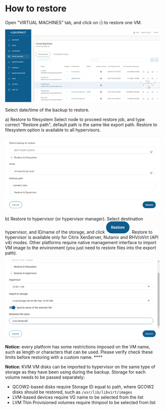# How to restore

Open "VIRTUAL MACHINES" tab, and click on ![](../.gitbook/assets/admin_webui_how_restore_icon_restore%20%281%29.png) to restore one VM. 

![](../.gitbook/assets/admin_webui_how_restore_select_one.png)

Select date/time of the backup to restore.

a\) Restore to filesystem Select node to proceed restore job, and type correct "Restore path", default path is the same like export path. Restore to filesystem option is available to all hypervisors. 

![](../.gitbook/assets/admin_webui_how_restore_filesystem.png)

b\) Restore to hypervisor \(or hypervisor manager\). Select destination hypervisor, and ID/name of the storage, and click ![](../.gitbook/assets/admin_webui_how_restore_icon_blue_restore%20%281%29.png). Restore to hypervisor is available only for Citrix XenServer, Nutanix and RHV/oVirt \(API v4\) modes. Other platforms require native management interface to import VM image to the environment \(you just need to restore files into the export path\).

![](../.gitbook/assets/zrzut-ekranu-2018-07-25-o-10.47.01%20%281%29.png)

**Notice:** every platform has some restrictions imposed on the VM name, such as length or characters that can be used. Please verify check these limits before restoring with a custom name. ****

**Notice:** KVM VM disks can be imported to hypervisor on the same type of storage as they have been using during the backup. Storage for each volume needs to be passed separately:

* QCOW2-based disks require Storage ID equal to path, where QCOW2 disks should be restored, such as `/usr/lib/libvirt/images`
* LVM-based devices require VG name to be selected from the list 
* LVM Thin Provisioned volumes require thinpool to be selected from list 
